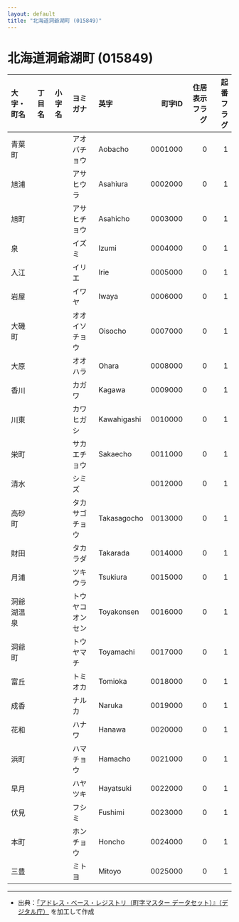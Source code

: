 ```yaml
---
layout: default
title: "北海道洞爺湖町 (015849)"
---
```


# 北海道洞爺湖町 (015849)

| 大字・町名 | 丁目名 | 小字名 | ヨミガナ | 英字 | 町字ID | 住居表示フラグ | 起番フラグ |
|:--------|:------|:------|:-----------------|:---------------------|--------:|----------:|--------:|
| 青葉町 |  |  | アオバチョウ | Aobacho | 0001000 | 0 | 1 |
| 旭浦 |  |  | アサヒウラ | Asahiura | 0002000 | 0 | 1 |
| 旭町 |  |  | アサヒチョウ | Asahicho | 0003000 | 0 | 1 |
| 泉 |  |  | イズミ | Izumi | 0004000 | 0 | 1 |
| 入江 |  |  | イリエ | Irie | 0005000 | 0 | 1 |
| 岩屋 |  |  | イワヤ | Iwaya | 0006000 | 0 | 1 |
| 大磯町 |  |  | オオイソチョウ | Oisocho | 0007000 | 0 | 1 |
| 大原 |  |  | オオハラ | Ohara | 0008000 | 0 | 1 |
| 香川 |  |  | カガワ | Kagawa | 0009000 | 0 | 1 |
| 川東 |  |  | カワヒガシ | Kawahigashi | 0010000 | 0 | 1 |
| 栄町 |  |  | サカエチョウ | Sakaecho | 0011000 | 0 | 1 |
| 清水 |  |  | シミズ |  | 0012000 | 0 | 1 |
| 高砂町 |  |  | タカサゴチョウ | Takasagocho | 0013000 | 0 | 1 |
| 財田 |  |  | タカラダ | Takarada | 0014000 | 0 | 1 |
| 月浦 |  |  | ツキウラ | Tsukiura | 0015000 | 0 | 1 |
| 洞爺湖温泉 |  |  | トウヤコオンセン | Toyakonsen | 0016000 | 0 | 1 |
| 洞爺町 |  |  | トウヤマチ | Toyamachi | 0017000 | 0 | 1 |
| 富丘 |  |  | トミオカ | Tomioka | 0018000 | 0 | 1 |
| 成香 |  |  | ナルカ | Naruka | 0019000 | 0 | 1 |
| 花和 |  |  | ハナワ | Hanawa | 0020000 | 0 | 1 |
| 浜町 |  |  | ハマチョウ | Hamacho | 0021000 | 0 | 1 |
| 早月 |  |  | ハヤツキ | Hayatsuki | 0022000 | 0 | 1 |
| 伏見 |  |  | フシミ | Fushimi | 0023000 | 0 | 1 |
| 本町 |  |  | ホンチョウ | Honcho | 0024000 | 0 | 1 |
| 三豊 |  |  | ミトヨ | Mitoyo | 0025000 | 0 | 1 |

---

- 出典：[「アドレス・ベース・レジストリ（町字マスター データセット）』（デジタル庁）](https://www.digital.go.jp/policies/base_registry_address/) を加工して作成